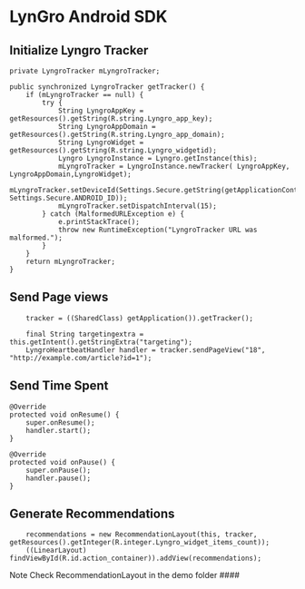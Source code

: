 # LynGro Android SDK

## Initialize Lyngro Tracker ##
    private LyngroTracker mLyngroTracker;

    public synchronized LyngroTracker getTracker() {
        if (mLyngroTracker == null) {
            try {
                String LyngroAppKey = getResources().getString(R.string.Lyngro_app_key);
                String LyngroAppDomain = getResources().getString(R.string.Lyngro_app_domain);
                String LyngroWidget = getResources().getString(R.string.Lyngro_widgetid);
                Lyngro LyngroInstance = Lyngro.getInstance(this);
                mLyngroTracker = LyngroInstance.newTracker( LyngroAppKey, LyngroAppDomain,LyngroWidget);
                mLyngroTracker.setDeviceId(Settings.Secure.getString(getApplicationContext().getContentResolver(), Settings.Secure.ANDROID_ID));
                mLyngroTracker.setDispatchInterval(15);
            } catch (MalformedURLException e) {
                e.printStackTrace();
                throw new RuntimeException("LyngroTracker URL was malformed.");
            }
        }
        return mLyngroTracker;
    }
    
    
    
## Send Page views ##
        tracker = ((SharedClass) getApplication()).getTracker();

        final String targetingextra = this.getIntent().getStringExtra("targeting");
        LyngroHeartbeatHandler handler = tracker.sendPageView("18", "http://example.com/article?id=1");
        
## Send Time Spent

    @Override
    protected void onResume() {
        super.onResume();
        handler.start();
    }

    @Override
    protected void onPause() {
        super.onPause();
        handler.pause();
    }
    
## Generate Recommendations
        recommendations = new RecommendationLayout(this, tracker, getResources().getInteger(R.integer.Lyngro_widget_items_count));
        ((LinearLayout) findViewById(R.id.action_container)).addView(recommendations);

Note Check RecommendationLayout in the demo folder ####
